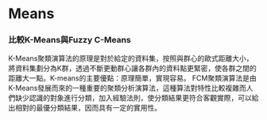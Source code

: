 # Means

### 比較K-Means與Fuzzy C-Means
K-Means聚類演算法的原理是對於給定的資料集，按照與群心的歐式距離大小，將資料集劃分為K群，透過不斷更動群心讓各群內的資料點更緊密，使各群之間的距離大一點。K-means的主要優點：原理簡單，實現容易。
FCM聚類演算法是由K-Means發展而來的一種重要的聚類分析演算法，這種算法對特性比較複雜而人們缺少認識的對象進行分類，加入經驗法則，使分類結果更符合客觀實際，可以給出相對的最優分類結果，因而具有一定的實用性。

 
